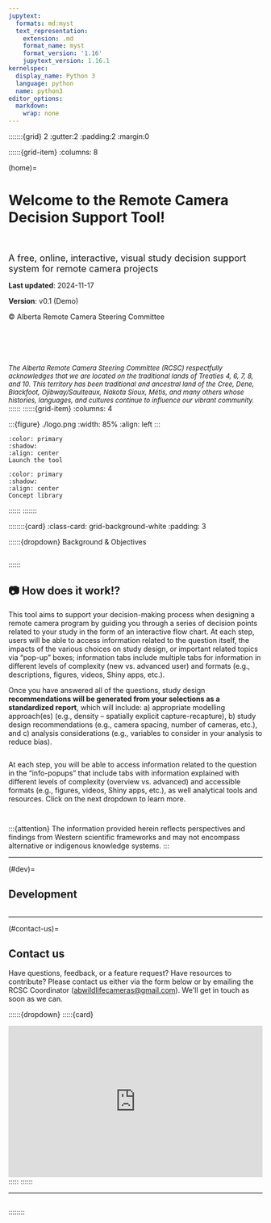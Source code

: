 ```yaml
---
jupytext:
  formats: md:myst
  text_representation:
    extension: .md
    format_name: myst
    format_version: '1.16'
    jupytext_version: 1.16.1
kernelspec:
  display_name: Python 3
  language: python
  name: python3
editor_options:
  markdown:
    wrap: none
---
```

:::::::{grid} 2
:gutter:2
:padding:2
:margin:0

::::::{grid-item}
:columns: 8

(home)=
# Welcome to the Remote Camera Decision Support Tool!

<br>
</br>
<font size="4.5">A free, online, interactive, visual study decision support system for remote camera projects</font>
<font size="4.5"><span style="color:whitesmoke">.</font></span>
<font size="4.5"><span style="color:whitesmoke">.</font></span>
  
**Last updated**: 2024-11-17

**Version**: v0.1 (Demo)

© Alberta Remote Camera Steering Committee<br>
<br>
<br>
<br>
<br>
<br>
*<font size="2">The Alberta Remote Camera Steering Committee (RCSC) respectfully acknowledges that we are located on the traditional lands of Treaties 4, 6, 7, 8, and 10. This territory has been traditional and ancestral land of the Cree, Dene, Blackfoot, Ojibway/Saulteaux, Nakota Sioux, Métis, and many others whose histories, languages, and cultures continue to influence our vibrant community.</font>*
::::::
::::::{grid-item}
:columns: 4

:::{figure} ./logo.png
:width: 85%
:align: left
:::

```{button-link} http://www.rc-decision-support-tool.ca/voila/render/objective.ipynb?
:color: primary
:shadow:
:align: center
Launch the tool
```

```{button-link} https://ab-rcsc.github.io/rc-decision-support-tool_concept-library
:color: primary
:shadow:
:align: center
Concept library
```
::::::
:::::::

::::::::{card}
:class-card: grid-background-white
:padding: 3

::::::{dropdown} Background & Objectives
```{include} include/00_home_01_background.md
```
::::::

## 📷 How does it work!?
This tool aims to support your decision-making process when designing a remote camera program by guiding you through a series of decision points related to your study in the form of an interactive flow chart. At each step, users will be able to access information related to the question itself, the impacts of the various choices on study design, or important related topics via “pop-up” boxes; information tabs include multiple tabs for information in different levels of complexity (new vs. advanced user) and formats (e.g., descriptions, figures, videos, Shiny apps, etc.).

Once you have answered all of the questions, study design **recommendations will be generated from your selections as a standardized report**, which will include:
a) appropriate modelling approach(es) (e.g., density – spatially explicit capture-recapture),
b) study design recommendations (e.g., camera spacing, number of cameras, etc.), and 
c) analysis considerations (e.g., variables to consider in your analysis to reduce bias).

```{include} include/00_home_02_howworks_recs.md
```

At each step, you will be able to access information related to the question in the “info-popups” that include tabs with information explained with different levels of complexity (overview vs. advanced) and accessible formats (e.g., figures, videos, Shiny apps, etc.), as well analytical tools and resources. Click on the next dropdown to learn more.

```{include} include/00_home_02_howworks_info_formats.md
```

```{include} include/00_home_02_howworks_questions.md
```

:::{attention}
The information provided herein reflects perspectives and findings from Western scientific frameworks and may not encompass alternative or indigenous knowledge systems.
:::

***

(#dev)=
## Development

```{include} include/00_home_04_dev.md
```

***

(#contact-us)=
## Contact us

Have questions, feedback, or a feature request? Have resources to contribute? Please contact us either via the form below or by emailing the RCSC Coordinator (<abwildlifecameras@gmail.com>). We'll get in touch as soon as we can.

::::::{dropdown}
:::::{card}
 <iframe id="JotFormIFrame-242607211652247" title="RC Tool User Submissions" onload="window.parent.scrollTo(0,0)" allowtransparency="true" allow="geolocation; microphone; camera; fullscreen" src="https://form.jotform.com/242607211652247" frameborder="0" style="min-width:100%;max-width:100%;height:300px;border:none;" scrolling="no" > </iframe> <script src='https://cdn.jotfor.ms/s/umd/latest/for-form-embed-handler.js'></script> <script>window.jotformEmbedHandler("iframe[id='JotFormIFrame-242607211652247']", "https://form.jotform.com/")</script> 
:::::
::::::

***

```{include} include/00_home_09_acknowledgements.md
```
::::::::